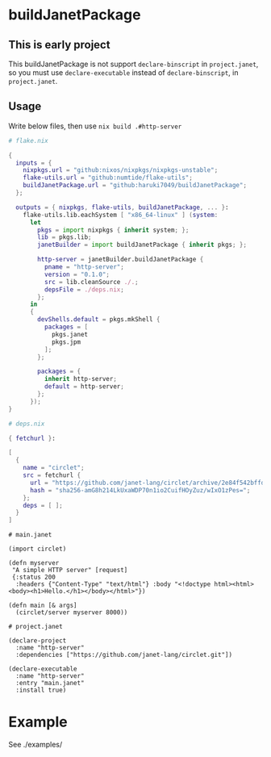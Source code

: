 # buildJanetPackage

## This is early project
This buildJanetPackage is not support `declare-binscript` in `project.janet`, so you must use `declare-executable` instead of `declare-binscript`, in `project.janet`.

## Usage
Write below files, then use `nix build .#http-server`

```nix
# flake.nix

{
  inputs = {
    nixpkgs.url = "github:nixos/nixpkgs/nixpkgs-unstable";
    flake-utils.url = "github:numtide/flake-utils";
    buildJanetPackage.url = "github:haruki7049/buildJanetPackage";
  };

  outputs = { nixpkgs, flake-utils, buildJanetPackage, ... }:
    flake-utils.lib.eachSystem [ "x86_64-linux" ] (system:
      let
        pkgs = import nixpkgs { inherit system; };
        lib = pkgs.lib;
        janetBuilder = import buildJanetPackage { inherit pkgs; };

        http-server = janetBuilder.buildJanetPackage {
          pname = "http-server";
          version = "0.1.0";
          src = lib.cleanSource ./.;
          depsFile = ./deps.nix;
        };
      in
      {
        devShells.default = pkgs.mkShell {
          packages = [
            pkgs.janet
            pkgs.jpm
          ];
        };

        packages = {
          inherit http-server;
          default = http-server;
        };
      });
}
```
```nix
# deps.nix

{ fetchurl }:

[
  {
    name = "circlet";
    src = fetchurl {
      url = "https://github.com/janet-lang/circlet/archive/2e84f542bffde5e0b08789a804fa80f2ebe5771e.tar.gz";
      hash = "sha256-amG8h214LkUxaWDP70n1io2CuifHOyZuz/wIxO1zPes=";
    };
    deps = [ ];
  }
]
```
```janet
# main.janet

(import circlet)

(defn myserver
 "A simple HTTP server" [request]
 {:status 200
  :headers {"Content-Type" "text/html"} :body "<!doctype html><html><body><h1>Hello.</h1></body></html>"})

(defn main [& args]
  (circlet/server myserver 8000))
```
```janet
# project.janet

(declare-project
  :name "http-server"
  :dependencies ["https://github.com/janet-lang/circlet.git"])

(declare-executable
  :name "http-server"
  :entry "main.janet"
  :install true)
```

# Example
See ./examples/
